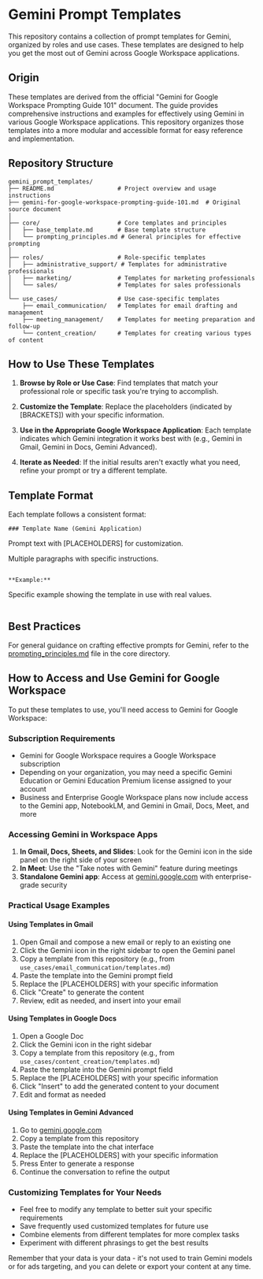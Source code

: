 # Gemini Prompt Templates

This repository contains a collection of prompt templates for Gemini, organized by roles and use cases. These templates are designed to help you get the most out of Gemini across Google Workspace applications.

## Origin

These templates are derived from the official "Gemini for Google Workspace Prompting Guide 101" document. The guide provides comprehensive instructions and examples for effectively using Gemini in various Google Workspace applications. This repository organizes those templates into a more modular and accessible format for easy reference and implementation.

## Repository Structure

```
gemini_prompt_templates/
├── README.md                  # Project overview and usage instructions
├── gemini-for-google-workspace-prompting-guide-101.md  # Original source document
│
├── core/                      # Core templates and principles
│   ├── base_template.md       # Base template structure
│   └── prompting_principles.md # General principles for effective prompting
│
├── roles/                     # Role-specific templates
│   ├── administrative_support/ # Templates for administrative professionals
│   ├── marketing/             # Templates for marketing professionals
│   └── sales/                 # Templates for sales professionals
│
└── use_cases/                 # Use case-specific templates
    ├── email_communication/   # Templates for email drafting and management
    ├── meeting_management/    # Templates for meeting preparation and follow-up
    └── content_creation/      # Templates for creating various types of content
```

## How to Use These Templates

1. **Browse by Role or Use Case**: Find templates that match your professional role or specific task you're trying to accomplish.

2. **Customize the Template**: Replace the placeholders (indicated by [BRACKETS]) with your specific information.

3. **Use in the Appropriate Google Workspace Application**: Each template indicates which Gemini integration it works best with (e.g., Gemini in Gmail, Gemini in Docs, Gemini Advanced).

4. **Iterate as Needed**: If the initial results aren't exactly what you need, refine your prompt or try a different template.

## Template Format

Each template follows a consistent format:

```
### Template Name (Gemini Application)

```
Prompt text with [PLACEHOLDERS] for customization.

Multiple paragraphs with specific instructions.
```

**Example:**
```
Specific example showing the template in use with real values.
```
```

## Best Practices

For general guidance on crafting effective prompts for Gemini, refer to the [prompting_principles.md](./core/prompting_principles.md) file in the core directory.

## How to Access and Use Gemini for Google Workspace

To put these templates to use, you'll need access to Gemini for Google Workspace:

### Subscription Requirements
- Gemini for Google Workspace requires a Google Workspace subscription
- Depending on your organization, you may need a specific Gemini Education or Gemini Education Premium license assigned to your account
- Business and Enterprise Google Workspace plans now include access to the Gemini app, NotebookLM, and Gemini in Gmail, Docs, Meet, and more

### Accessing Gemini in Workspace Apps
1. **In Gmail, Docs, Sheets, and Slides**: Look for the Gemini icon in the side panel on the right side of your screen
2. **In Meet**: Use the "Take notes with Gemini" feature during meetings
3. **Standalone Gemini app**: Access at [gemini.google.com](https://gemini.google.com) with enterprise-grade security

### Practical Usage Examples

#### Using Templates in Gmail
1. Open Gmail and compose a new email or reply to an existing one
2. Click the Gemini icon in the right sidebar to open the Gemini panel
3. Copy a template from this repository (e.g., from `use_cases/email_communication/templates.md`)
4. Paste the template into the Gemini prompt field
5. Replace the [PLACEHOLDERS] with your specific information
6. Click "Create" to generate the content
7. Review, edit as needed, and insert into your email

#### Using Templates in Google Docs
1. Open a Google Doc
2. Click the Gemini icon in the right sidebar
3. Copy a template from this repository (e.g., from `use_cases/content_creation/templates.md`)
4. Paste the template into the Gemini prompt field
5. Replace the [PLACEHOLDERS] with your specific information
6. Click "Insert" to add the generated content to your document
7. Edit and format as needed

#### Using Templates in Gemini Advanced
1. Go to [gemini.google.com](https://gemini.google.com)
2. Copy a template from this repository
3. Paste the template into the chat interface
4. Replace the [PLACEHOLDERS] with your specific information
5. Press Enter to generate a response
6. Continue the conversation to refine the output

### Customizing Templates for Your Needs
- Feel free to modify any template to better suit your specific requirements
- Save frequently used customized templates for future use
- Combine elements from different templates for more complex tasks
- Experiment with different phrasings to get the best results

Remember that your data is your data - it's not used to train Gemini models or for ads targeting, and you can delete or export your content at any time.
